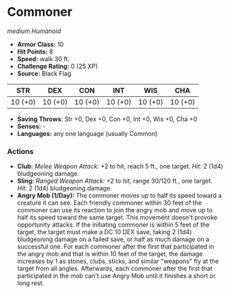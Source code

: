 # Commoner

*medium* *Humanoid*

- **Armor Class:** 10
- **Hit Points:** 8 
- **Speed:** walk 30 ft.
- **Challenge Rating:** 0 (25 XP)
- **Source:** Black Flag

| STR | DEX | CON | INT | WIS | CHA |
| --- | --- | --- | --- | --- | --- |
| 10 (+0) | 10 (+0) | 10 (+0) | 10 (+0) | 10 (+0) | 10 (+0) |

- **Saving Throws**: Str +0, Dex +0, Con +0, Int +0, Wis +0, Cha +0
- **Senses:** -
- **Languages:** any one language (usually Common)

### Actions

- **Club:** _Melee Weapon Attack:_ +2 to hit, reach 5 ft., one target. _Hit:_ 2 (1d4) bludgeoning damage.
- **Sling:** _Ranged Weapon Attack:_ +2 to hit, range 30/120 ft., one target. _Hit:_ 2 (1d4) bludgeoning damage.
- **Angry Mob (1/Day):** The commoner moves up to half its speed toward a creature it can see. Each friendly commoner within 30 feet of the commoner can use its reaction to join the angry mob and move up to half its speed toward the same target. This movement doesn't provoke opportunity attacks. If the initiating commoner is within 5 feet of the target, the target must make a DC 10 DEX save, taking 2 (1d4) bludgeoning damage on a failed save, or half as much damage on a successful one. For each commoner after the first that participated in the angry mob and that is within 10 feet of the target, the damage increases by 1 as stones, clubs, sticks, and similar "weapons" fly at the target from all angles. Afterwards, each commoner after the first that participated in the mob can't use Angry Mob until it finishes a short or long rest.
